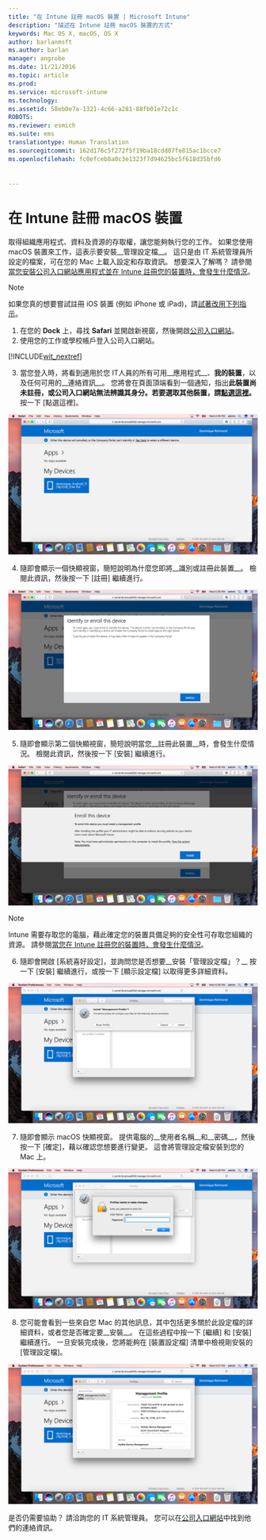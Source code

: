```yaml
---
title: "在 Intune 註冊 macOS 裝置 | Microsoft Intune"
description: "描述在 Intune 註冊 macOS 裝置的方式"
keywords: Mac OS X, macOS, OS X
author: barlanmsft
ms.author: barlan
manager: angrobe
ms.date: 11/21/2016
ms.topic: article
ms.prod: 
ms.service: microsoft-intune
ms.technology: 
ms.assetid: 58eb0e7a-1321-4c66-a281-88fb01e72c1c
ROBOTS: 
ms.reviewer: esmich
ms.suite: ems
translationtype: Human Translation
ms.sourcegitcommit: 162d176c5f272f5f19ba18cdd07fe815ac1bcce7
ms.openlocfilehash: fc0efceb8a0c3e1323f7d94625bc5f618d35bfd6


---
```


# <a name="enroll-your-macos-device-in-intune"></a>在 Intune 註冊 macOS 裝置

取得組織應用程式、資料及資源的存取權，讓您能夠執行您的工作。 如果您使用 macOS 裝置來工作，這表示要安裝__管理設定檔__。 這只是由 IT 系統管理員所設定的檔案，可在您的 Mac 上載入設定和存取資訊。 想要深入了解嗎？ 請參閱[當您安裝公司入口網站應用程式並在 Intune 註冊您的裝置時，會發生什麼情況](what-happens-if-you-install-the-company-portal-app-and-enroll-your-device-in-intune-ios.md)。

  > [!NOTE]
  > 如果您真的想要嘗試註冊 iOS 裝置 (例如 iPhone 或 iPad)，請[試著改用下列指示](enroll-your-device-in-intune-ios.md)。

1. 在您的 __Dock__ 上，尋找 __Safari__ 並開啟新視窗，然後開啟[公司入口網站](http://portal.manage.microsoft.com)。
2. 使用您的工作或學校帳戶登入公司入口網站。

  [!INCLUDE[wit_nextref](../includes/end-user-password-guidance.md)]

3. 當您登入時，將看到適用於您 IT人員的所有可用__應用程式__、__我的裝置__，以及任何可用的__連絡資訊__。 您將會在頁面頂端看到一個通知，指出**此裝置尚未註冊，或公司入口網站無法辨識其身分。若要選取其他裝置，請<u>點選這裡</u>。** 按一下 [點選這裡]。

 ![公司入口網站 macOS 登陸頁面](./media/macOS_enroll_001_landing_page.png)

4. 隨即會顯示一個快顯視窗，簡短說明為什麼您即將__識別或註冊此裝置__。 檢閱此資訊，然後按一下 [註冊] 繼續進行。

 ![識別或註冊此裝置 macOS](./media/macOS_enroll_002_IDenroll_popup.png)

5. 隨即會顯示第二個快顯視窗，簡短說明當您__註冊此裝置__時，會發生什麼情況。 檢閱此資訊，然後按一下 [安裝] 繼續進行。

 ![註冊此裝置 macOS](./media/macOS_enroll_003_enroll_popup.png)

  > [!NOTE]
  > Intune 需要存取您的電腦，藉此確定您的裝置具備足夠的安全性可存取您組織的資源。 請參閱[當您在 Intune 註冊您的裝置時，會發生什麼情況](what-happens-if-you-install-the-Company-Portal-app-and-enroll-your-device-in-intune-ios)。

6. 隨即會開啟 [系統喜好設定]，並詢問您是否想要__安裝「管理設定檔」？__ 按一下 [安裝] 繼續進行，或按一下 [顯示設定檔] 以取得更多詳細資料。

 ![安裝管理設定檔](./media/macOS_enroll_004_sysprefs_mgmt_profile.png)

7. 隨即會顯示 macOS 快顯視窗。 提供電腦的__使用者名稱__和__密碼__，然後按一下 [確定]，藉以確認您想要進行變更。 這會將管理設定檔安裝到您的 Mac 上。

 ![macOS 設定檔安裝快顯視窗](./media/macOS_enroll_005_sysprefs_admin_login.png)

8. 您可能會看到一些來自您 Mac 的其他訊息，其中包括更多關於此設定檔的詳細資料，或者您是否確定要__安裝__。 在這些過程中按一下 [繼續] 和 [安裝] 繼續進行。 一旦安裝完成後，您將能夠在 [裝置設定檔] 清單中檢視剛安裝的 [管理設定檔]。

 ![已安裝 macOS 設定檔](./media/macOS_enroll_006_sysprefs_installed_profile.png)

是否仍需要協助？ 請洽詢您的 IT 系統管理員。 您可以在[公司入口網站](http://portal.manage.microsoft.com)中找到他們的連絡資訊。



<!--HONumber=Nov16_HO4-->


